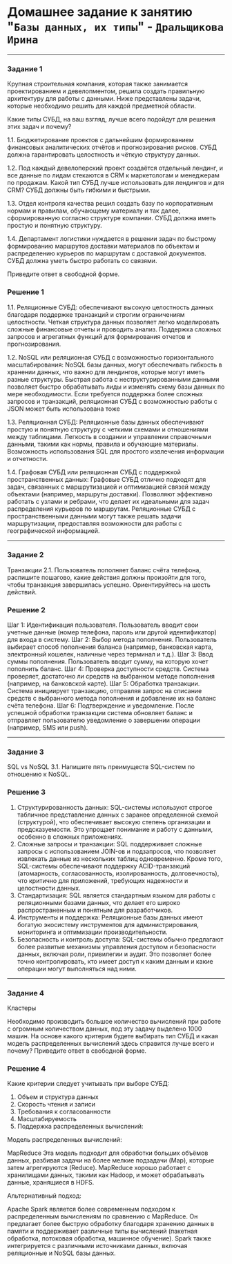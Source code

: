 # Домашнее задание к занятию "`Базы данных, их типы`" - `Дральщикова Ирина`

---

### Задание 1

Крупная строительная компания, которая также занимается проектированием и девелопментом, решила создать правильную архитектуру для работы с данными. Ниже представлены задачи, которые необходимо решить для каждой предметной области.

Какие типы СУБД, на ваш взгляд, лучше всего подойдут для решения этих задач и почему?

1.1. Бюджетирование проектов с дальнейшим формированием финансовых аналитических отчётов и прогнозирования рисков. СУБД должна гарантировать целостность и чёткую структуру данных.

1.2. Под каждый девелоперский проект создаётся отдельный лендинг, и все данные по лидам стекаются в CRM к маркетологам и менеджерам по продажам. Какой тип СУБД лучше использовать для лендингов и для CRM? СУБД должны быть гибкими и быстрыми.

1.3. Отдел контроля качества решил создать базу по корпоративным нормам и правилам, обучающему материалу и так далее, сформированную согласно структуре компании. СУБД должна иметь простую и понятную структуру.

1.4. Департамент логистики нуждается в решении задач по быстрому формированию маршрутов доставки материалов по объектам и распределению курьеров по маршрутам с доставкой документов. СУБД должна уметь быстро работать со связями.

Приведите ответ в свободной форме.

###  Решение 1

1.1. Реляционные СУБД:
обеспечивают высокую целостность данных благодаря поддержке транзакций и строгим ограничениям целостности.
Четкая структура данных позволяет легко моделировать сложные финансовые отчеты и проводить анализ.
Поддержка сложных запросов и агрегатных функций для формирования отчетов и прогнозирования.

1.2. NoSQL или реляционная СУБД с возможностью горизонтального масштабирования:
NoSQL базы данных, могут обеспечивать гибкость в хранении данных, что важно для лендингов, которые могут иметь разные структуры.
Быстрая работа с неструктурированными данными позволяет быстро обрабатывать лиды и изменять схему базы данных по мере необходимости.
Если требуется поддержка более сложных запросов и транзакций, реляционная СУБД с возможностью работы с JSON может быть использована тоже

1.3. Реляционная СУБД:
Реляционные базы данных обеспечивают простую и понятную структуру с четкими схемами и отношениями между таблицами.
Легкость в создании и управлении справочными данными, такими как нормы, правила и обучающие материалы.
Возможность использования SQL для простого извлечения информации и отчетности.

1.4. Графовая СУБД или реляционная СУБД с поддержкой пространственных данных:
Графовые СУБД отлично подходят для задач, связанных с маршрутизацией и оптимизацией связей между объектами (например, маршруты доставки).
Позволяют эффективно работать с узлами и ребрами, что делает их идеальными для задач распределения курьеров по маршрутам.
Реляционные СУБД с пространственными данными могут также решать задачи маршрутизации, предоставляя возможности для работы с географической информацией.


---

### Задание 2

Транзакции
2.1. Пользователь пополняет баланс счёта телефона, распишите пошагово, какие действия должны произойти для того, чтобы транзакция завершилась успешно. Ориентируйтесь на шесть действий.

### Решение 2

Шаг 1: Идентификация пользователя. Пользователь вводит свои учетные данные (номер телефона, пароль или другой идентификатор) для входа в систему.
Шаг 2: Выбор метода пополнения. Пользователь выбирает способ пополнения баланса (например, банковская карта, электронный кошелек, наличные через терминал и т.д.).
Шаг 3: Ввод суммы пополнения. Пользователь вводит сумму, на которую хочет пополнить баланс.
Шаг 4: Проверка доступности средств. Система проверяет, достаточно ли средств на выбранном методе пополнения (например, на банковской карте).
Шаг 5: Обработка транзакции. Система инициирует транзакцию, отправляя запрос на списание средств с выбранного метода пополнения и добавление их на баланс счёта телефона.
Шаг 6: Подтверждение и уведомление. После успешной обработки транзакции система обновляет баланс и отправляет пользователю уведомление о завершении операции (например, SMS или push).

---

### Задание 3

SQL vs NoSQL
3.1. Напишите пять преимуществ SQL-систем по отношению к NoSQL.

### Решение 3

1. Структурированность данных: SQL-системы используют строгое табличное представление данных с заранее определенной схемой (структурой), что обеспечивает высокую степень организации и предсказуемости. Это упрощает понимание и работу с данными, особенно в сложных приложениях.
2. Сложные запросы и транзакции: SQL поддерживает сложные запросы с использованием JOIN-ов и подзапросов, что позволяет извлекать данные из нескольких таблиц одновременно. Кроме того, SQL-системы обеспечивают поддержку ACID-транзакций (атомарность, согласованность, изолированность, долговечность), что критично для приложений, требующих надежности и целостности данных.
3. Стандартизация: SQL является стандартным языком для работы с реляционными базами данных, что делает его широко распространенным и понятным для разработчиков.
4. Инструменты и поддержка: Реляционные базы данных имеют богатую экосистему инструментов для администрирования, мониторинга и оптимизации производительности. 
5. Безопасность и контроль доступа: SQL-системы обычно предлагают более развитые механизмы управления доступом и безопасности данных, включая роли, привилегии и аудит. Это позволяет более точно контролировать, кто имеет доступ к каким данным и какие операции могут выполняться над ними.

---

### Задание 4

Кластеры

Необходимо производить большое количество вычислений при работе с огромным количеством данных, под эту задачу выделено 1000 машин.
На основе какого критерия будете выбирать тип СУБД и какая модель распределенных вычислений здесь справится лучше всего и почему?
Приведите ответ в свободной форме.

### Решение 4

Какие критерии следует учитывать при выборе СУБД:

1. Объем и структура данных
2. Скорость чтения и записи
3. Требования к согласованности
4. Масштабируемость
5. Поддержка распределенных вычислений:

Модель распределенных вычислений:

MapReduce Эта модель подходит для обработки больших объёмов данных, разбивая задачи на более мелкие подзадачи (Map), которые затем агрегируются (Reduce). MapReduce хорошо работает с хранилищами данных, такими как Hadoop, и может обрабатывать данные, хранящиеся в HDFS.

Альтернативный подход: 

Apache Spark является более современным подходом к распределенным вычислениям по сравнению с MapReduce. Он предлагает более быструю обработку благодаря хранению данных в памяти и поддерживает различные типы вычислений (пакетная обработка, потоковая обработка, машинное обучение). Spark также интегрируется с различными источниками данных, включая реляционные и NoSQL базы данных.
